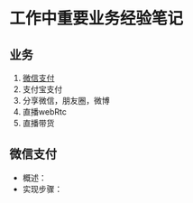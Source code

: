# 工作中重要业务经验笔记


## 业务
1. [微信支付](#微信支付)
1. 支付宝支付
1. 分享微信，朋友圈，微博
1. 直播webRtc
1. 直播带货


## 微信支付
* 概述：
* 实现步骤：